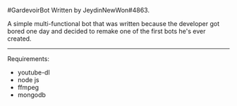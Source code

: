 #GardevoirBot
Written by JeydinNewWon#4863.

A simple multi-functional bot that was written because the developer got bored one day and decided to remake one of the first bots he's ever created. 

***
Requirements:
* youtube-dl
* node js
* ffmpeg
* mongodb
